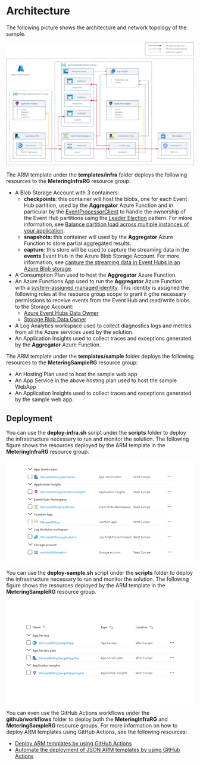 # Architecture #

The following picture shows the architecture and network topology of the sample.

![Architecture](../images/infrastructure.png)

The ARM template under the **templates/infra** folder deploys the following resources to the **MeteringInfraRG** resource group:

- A Blob Storage Account with 3 containers:
  - **checkpoints**: this container will host the blobs, one for each Event Hub partition, used by the **Aggregator** Azure Function and in particular by the [EventProcessorClient](https://docs.microsoft.com/en-us/azure/event-hubs/event-hubs-dotnet-standard-getstarted-send) to handle the ownership of the Event Hub partitions using the [Leader Election](https://docs.microsoft.com/en-us/azure/architecture/patterns/leader-election) pattern. For mlore information, see [Balance partition load across multiple instances of your application](https://docs.microsoft.com/en-us/azure/event-hubs/event-processor-balance-partition-load).
  - **snapshots**: this container will used by the **Aggregator** Azure Function to store partial aggregated results.
  - **capture**: this store will be used to capture the streaming data in the **events** Event Hub in the Azure Blob Storage Account. For more information, see [capture the streaming data in Event Hubs in an Azure Blob storage](https://docs.microsoft.com/en-us/azure/event-hubs/event-hubs-capture-overview).
- A Consumption Plan used to host the **Aggregator** Azure Function.
- An Azure Functions App used to run the **Aggregator** Azure Function with a [system-assigned managed identity](https://docs.microsoft.com/en-us/azure/active-directory/managed-identities-azure-resources/overview). This identity is assigned the following roles at the resource group scope to grant it gthe necessary permissions to receive events from the Event Hub and read/write blobs to the Storage Account:
  - [Azure Event Hubs Data Owner](https://docs.microsoft.com/en-us/azure/role-based-access-control/built-in-roles#analytics)
  - [Storage Blob Data Owner](https://docs.microsoft.com/en-us/azure/role-based-access-control/built-in-roles#storage)
- A Log Analytics workspace used to collect diagnostics logs and metrics from all the Azure services used by the solution.
- An Application Insights used to collect traces and exceptions generated by the **Aggregator** Azure Function.

The ARM template under the **templates/sample** folder deploys the following resources to the **MeteringSampleRG** resource group:

- An Hosting Plan used to host the sample web app
- An App Service in the above hosting plan used to host the sample WebApp
- An Application Insights used to collect traces and exceptions generated by the sample web app.

## Deployment ##

You can use the **deploy-infra.sh** script under the **scripts** folder to deploy the infrastructure necessary to run and monitor the solution. The following figure shows the resources deployed by the ARM template in the **MeteringInfraRG** resource group.

![Resource Group](../images/infra-resource-group.png)

You can use the **deploy-sample.sh** script under the **scripts** folder to deploy the infrastructure necessary to run and monitor the solution. The following figure shows the resources deployed by the ARM template in the **MeteringSampleRG** resource group.

![Resource Group](../images/sample-resource-group.png)

You can even use the GitHub Actions workflows under the **github/workflows** folder to deploy both the **MeteringInfraRG** and **MeteringSampleRG** resource groups. For more information on how to deploy ARM templates using GitHub Actions, see the following resources:

- [Deploy ARM templates by using GitHub Actions](https://docs.microsoft.com/en-us/azure/azure-resource-manager/templates/deploy-github-actions)
- [Automate the deployment of JSON ARM templates by using GitHub Actions](https://docs.microsoft.com/en-us/learn/modules/deploy-templates-command-line-github-actions/)
